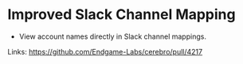 # Improved Slack Channel Mapping

- View account names directly in Slack channel mappings.

Links:
https://github.com/Endgame-Labs/cerebro/pull/4217
